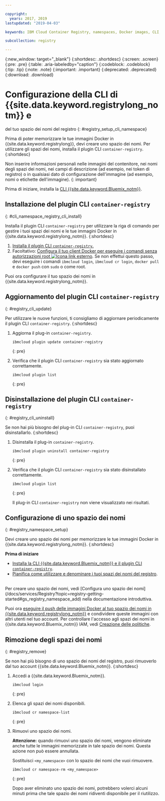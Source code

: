 ```yaml
---

copyright:
  years: 2017, 2019
lastupdated: "2019-04-03"

keywords: IBM Cloud Container Registry, namespaces, Docker images, CLI, commands, installing, registry CLI, removing namespaces, 

subcollection: registry

---
```


{:new_window: target="_blank"}
{:shortdesc: .shortdesc}
{:screen: .screen}
{:pre: .pre}
{:table: .aria-labeledby="caption"}
{:codeblock: .codeblock}
{:tip: .tip}
{:note: .note}
{:important: .important}
{:deprecated: .deprecated}
{:download: .download}

# Configurazione della CLI di {{site.data.keyword.registrylong_notm}} e
del tuo spazio dei nomi del registro
{: #registry_setup_cli_namespace}

Prima di poter memorizzare le tue immagini Docker in {{site.data.keyword.registrylong}}, devi creare uno spazio dei nomi. Per utilizzare gli spazi dei nomi, installa il plugin CLI `container-registry`.
{:shortdesc}

Non inserire informazioni personali nelle immagini del contenitore, nei nomi degli spazi dei nomi, nei campi di descrizione (ad esempio, nei token di registro) o in qualsiasi dato di configurazione dell'immagine (ad esempio, nomi o etichette dell'immagine).
{: important}

Prima di iniziare, installa la [CLI {{site.data.keyword.Bluemix_notm}}](/docs/cli?topic=cloud-cli-ibmcloud-cli#ibmcloud-cli).

## Installazione del plugin CLI `container-registry`
{: #cli_namespace_registry_cli_install}

Installa il plugin CLI `container-registry` per utilizzare la riga di comando per gestire i tuoi spazi dei nomi e le tue immagini Docker in {{site.data.keyword.registrylong_notm}}.
{:shortdesc}

1. [Installa il plugin CLI `container-registry`.](/docs/services/Registry?topic=registry-getting-started#gs_registry_cli_install)
2. Facoltativo: [Configura il tuo client Docker per eseguire i comandi senza autorizzazioni root ![Icona link esterno](../../icons/launch-glyph.svg "Icona link esterno")](https://docs.docker.com/install/linux/linux-postinstall/). Se non effettui questo passo, devi eseguire i comandi `ibmcloud login`, `ibmcloud cr login`, `docker pull` e `docker push` con `sudo` o come root.

Puoi ora configurare il tuo spazio dei nomi in {{site.data.keyword.registrylong_notm}}.

## Aggiornamento del plugin CLI `container-registry`
{: #registry_cli_update}

Per utilizzare le nuove funzioni, ti consigliamo di aggiornare periodicamente il plugin CLI `container-registry`.
{:shortdesc}

1. Aggiorna il plug-in `container-registry`.

    ```
    ibmcloud plugin update container-registry
    ```
    {: pre}

2. Verifica che il plugin CLI `container-registry` sia stato aggiornato correttamente.

    ```
    ibmcloud plugin list
    ```
     {: pre}

## Disinstallazione del plugin CLI `container-registry`
{: #registry_cli_uninstall}

Se non hai più bisogno del plug-in CLI `container-registry`, puoi disinstallarlo.
{:shortdesc}

1. Disinstalla il plug-in `container-registry`.

    ```
    ibmcloud plugin uninstall container-registry
    ```
    {: pre}

2. Verifica che il plugin CLI `container-registry` sia stato disinstallato correttamente.

    ```
    ibmcloud plugin list
    ```
    {: pre}

    Il plug-in CLI `container-registry` non viene visualizzato nei risultati.

## Configurazione di uno spazio dei nomi
{: #registry_namespace_setup}

Devi creare uno spazio dei nomi per memorizzare le tue immagini Docker in {{site.data.keyword.registrylong_notm}}.
{:shortdesc}

**Prima di iniziare**

- [Installa la CLI {{site.data.keyword.Bluemix_notm}} e il plugin CLI `container-registry`](/docs/services/Registry?topic=registry-getting-started#gs_registry_cli_install).
- [Pianifica come utilizzare e denominare i tuoi spazi dei nomi del registro](/docs/services/Registry?topic=registry-registry_overview#registry_namespaces).

<br>
Per creare uno spazio dei nomi, vedi [Configura uno spazio dei nomi](/docs/services/Registry?topic=registry-getting-started#gs_registry_namespace_add) nella documentazione introduttiva. 

Puoi ora [eseguire il push delle immagini Docker al tuo spazio dei nomi in {{site.data.keyword.registrylong_notm}}](/docs/services/Registry?topic=registry-registry_images_#registry_images_pushing_namespace) e condividere queste immagini con altri utenti nel tuo account. Per controllare l'accesso agli spazi dei nomi in {{site.data.keyword.Bluemix_notm}} IAM, vedi [Creazione delle politiche](/docs/services/Registry?topic=registry-user#create).

## Rimozione degli spazi dei nomi
{: #registry_remove}

Se non hai più bisogno di uno spazio dei nomi del registro, puoi rimuoverlo dal tuo account {{site.data.keyword.Bluemix_notm}}.
{:shortdesc}

1. Accedi a {{site.data.keyword.Bluemix_notm}}.

    ```
    ibmcloud login
    ```
    {: pre}

2. Elenca gli spazi dei nomi disponibili.

    ```
    ibmcloud cr namespace-list
    ```
    {: pre}

3. Rimuovi uno spazio dei nomi.

    **Attenzione:** quando rimuovi uno spazio dei nomi, vengono eliminate anche tutte le immagini memorizzate in tale spazio dei nomi. Questa azione non può essere annullata.

    Sostituisci `<my_namespace>` con lo spazio dei nomi che vuoi rimuovere.

    ```
    ibmcloud cr namespace-rm <my_namespace>
    ```
    {: pre}

    Dopo aver eliminato uno spazio dei nomi, potrebbero volerci alcuni minuti prima che tale spazio dei nomi ridiventi disponibile per il riutilizzo.
